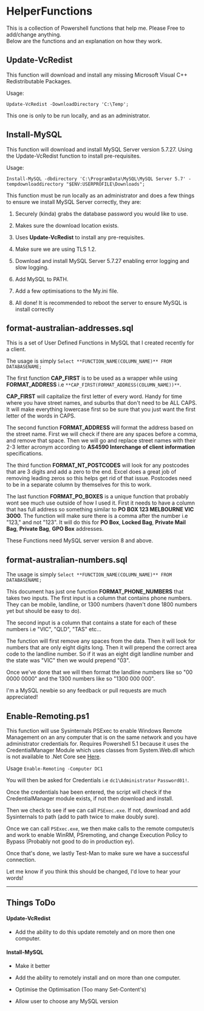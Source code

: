 # HelperFunctions

This is a collection of Powershell functions that help me. Please Free to add/change anything.  
Below are the functions and an explanation on how they work.

## **Update-VcRedist**

This function will download and install any missing Microsoft Visual C++ Redistributable Packages.

Usage:

```Update-VcRedist -DownloadDirectory 'C:\Temp';```

This one is only to be run locally, and as an administrator.

## **Install-MySQL**

This function will download and install MySQL Server version 5.7.27.
Using the Update-VcRedist function to install pre-requisites.

Usage:

```Install-MySQL -dbdirectory 'C:\ProgramData\MySQL\MySQL Server 5.7' -tempdownloaddirectory "$ENV:USERPROFILE\Downloads";```

This function must be run locally as an administrator and does a few things to ensure we install MySQL Server correctly, they are:

1. Securely (kinda) grabs the database password you would like to use.

2. Makes sure the download location exists.

3. Uses **Update-VcRedist** to install any pre-requisites.

4. Make sure we are using TLS 1.2.

5. Download and install MySQL Server 5.7.27 enabling error logging and slow logging.

6. Add MySQL to PATH.

7. Add a few optimisations to the My.ini file. 

8. All done! It is recommended to reboot the server to ensure MySQL is install correctly


## **format-australian-addresses.sql**
  
  This is a set of User Defined Functions in MySQL that I created recently for a client.

  The usage is simply `Select **FUNCTION_NAME(COLUMN_NAME)** FROM DATABASENAME;`

  The first function **CAP_FIRST** is to be used as a wrapper while using **FORMAT_ADDRESS** i.e `**CAP_FIRST(FORMAT_ADDRESS(COLUMN_NAME))**`.

**CAP_FIRST** will capitalize the first letter of every word. Handy for time where you have street names, and suburbs that don't need to be ALL CAPS. It will make everything lowercase first so be sure that you just want the first letter of the words in CAPS.

The second function **FORMAT_ADDRESS** will format the address based on the street name. First we will check if there are any spaces before a comma, and remove that space. Then we will go and replace street names with their 2-3 letter acronym according to **AS4590 Interchange of client information** specifications.

The third function **FORMAT_NT_POSTCODES** will look for any postcodes that are 3 digits and add a zero to the end. Excel does a great job of removing leading zeros so this helps get rid of that issue. Postcodes need to be in a separate column by themselves for this to work.

The last function **FORMAT_PO_BOXES** is a unique function that probably wont see much use outside of how I used it. First it needs to have a column that has full address so something similar to **PO BOX 123 MELBOURNE VIC 3000**.
The function will make sure there is a comma after the number i.e "123," and not "123". It will do this for **PO Box**, **Locked Bag**, **Private Mail Bag**, **Private Bag**, **GPO Box** addresses.

These Functions need MySQL server version 8 and above.

## **format-australian-numbers.sql**

  The usage is simply `Select **FUNCTION_NAME(COLUMN_NAME)** FROM DATABASENAME;`

This document has just one function **FORMAT_PHONE_NUMBERS** that takes two inputs. The first input is a column that contains phone numbers. They can be mobile, landline, or 1300 numbers (haven't done 1800 numbers yet but should be easy to do).

The second input is a column that contains a state for each of these numbers i.e "VIC", "QLD", "TAS" etc...

The function will first remove any spaces from the data. Then it will look for numbers that are only eight digits long. Then it will prepend the correct area code to the landline number. So if it was an eight digit landline number and the state was "VIC" then we would prepend "03".

Once we've done that we will then format the landline numbers like so "00 0000 0000" and the 1300 numbers like so "1300 000 000".

I'm a MySQL newbie so any feedback or pull requests are much appreciated!

## **Enable-Remoting.ps1**

This function will use Sysinternals PSExec to enable Windows Remote Management on an any computer that is on the same network and you have administrator credentials for.
Requires Powershell 5.1 because it uses the CredentialManager Module which uses classes from System.Web.dll which is not available to .Net Core see [Here](https://github.com/PowerShell/PowerShell/issues/11533#issuecomment-724590578).


Usage ```Enable-Remoting -Computer DC1```

You will then be asked for Credentials i.e `dc1\Administrator` `Password01!`. 

Once the credentials hae been entered, the script will check if the CredentialManager module exists, if not then download and install.

Then we check to see if we can call `PSExec.exe`. If not, download and add Sysinternals to path (add to path twice to make doubly sure).

Once we can call `PSExec.exe`, we then make calls to the remote computer/s and work to enable WinRM, PSremoting, and change Execution Policy to Bypass (Probably not good to do in production ey).

Once that's done, we lastly Test-Man to make sure we have a successful connection.

Let me know if you think this should be changed, I'd love to hear your words!

___

## Things ToDo

#### **Update-VcRedist**
 
* Add the ability to do this update remotely and on more then one computer.

#### **Install-MySQL**

* Make it better
  
* Add the ability to remotely install and on more than one computer.

* Optimise the Optimisation (Too many Set-Content's)

* Allow user to choose any MySQL version
